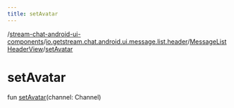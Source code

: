 ```yaml
---
title: setAvatar
---
```

/[stream-chat-android-ui-components](../../index.md)/[io.getstream.chat.android.ui.message.list.header](../index.md)/[MessageListHeaderView](index.md)/[setAvatar](setAvatar.md)  
  
  
  
# setAvatar  
fun [setAvatar](setAvatar.md)(channel: Channel)
